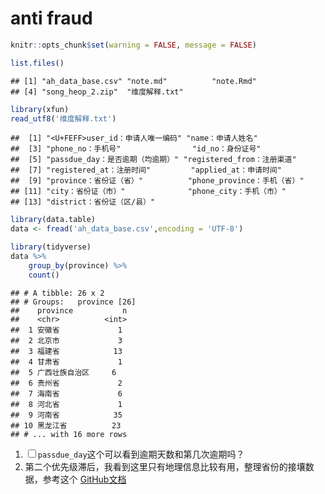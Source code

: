 anti fraud
================

``` r
knitr::opts_chunk$set(warning = FALSE, message = FALSE)
```

``` r
list.files()
```

    ## [1] "ah_data_base.csv" "note.md"          "note.Rmd"        
    ## [4] "song_heop_2.zip"  "维度解释.txt"

``` r
library(xfun)
read_utf8('维度解释.txt')
```

    ##  [1] "<U+FEFF>user_id：申请人唯一编码" "name：申请人姓名"               
    ##  [3] "phone_no：手机号"                "id_no：身份证号"                
    ##  [5] "passdue_day：是否逾期（均逾期）" "registered_from：注册渠道"      
    ##  [7] "registered_at：注册时间"         "applied_at：申请时间"           
    ##  [9] "province：省份证（省）"          "phone_province：手机（省）"     
    ## [11] "city：省份证（市）"              "phone_city：手机（市）"         
    ## [13] "district：省份证（区/县）"

``` r
library(data.table)
data <- fread('ah_data_base.csv',encoding = 'UTF-8')
```

``` r
library(tidyverse)
data %>% 
    group_by(province) %>% 
    count()
```

    ## # A tibble: 26 x 2
    ## # Groups:   province [26]
    ##    province           n
    ##    <chr>          <int>
    ##  1 安徽省             1
    ##  2 北京市             3
    ##  3 福建省            13
    ##  4 甘肃省             1
    ##  5 广西壮族自治区     6
    ##  6 贵州省             2
    ##  7 海南省             6
    ##  8 河北省             1
    ##  9 河南省            35
    ## 10 黑龙江省          23
    ## # ... with 16 more rows

1.  <input type="checkbox" id="checkbox1" class="styled">`passdue_day`这个可以看到逾期天数和第几次逾期吗？
2.  第二个优先级滞后，我看到这里只有地理信息比较有用，整理省份的接壤数据，参考这个
    [GitHub文档](https://github.com/JiaxiangBU/tutoring/blob/master/zhangxinyue/border.md)

